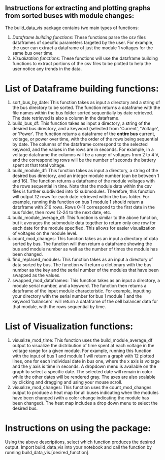 ## Instructions for extracting and plotting graphs from sorted buses with module changes:

The build_data_vis package contains two main types of functions:
1. _Dataframe building functions:_ These functions parse the csv files dataframes of specific parameters targeted by the user. For example, the user can extract a dataframe of just the module 1 voltages for the same bus over time.
2. _Visualization functions_: These functions will use the dataframe building functions to extract portions of the csv files to be plotted to help the user notice any trends in the data.

# List of Dataframe building functions:

1. sort_bus_by_date: This function takes as input a directory and a string of the bus directory to be sorted. The function returns a dataframe with the file names within the bus folder sorted sequentially by date retrieved. The date retrieved is also a column in the dataframe.
2. build_bus_df: This function takes as input a directory, a string of the desired bus directory, and a keyword (selected from 'Current', 'Voltage', or 'Power'. The function returns a dataframe of the __entire bus__ current, voltage, or power over time, with the order of the rows being sequential by date. The columns of the dataframe correspond to the selected keyword, and the values in the rows are in seconds. For example, in a voltage dataframe the columns will be a range of voltages from 2 to 4 V, and the corresponding rows will be the number of seconds the battery spent at that total voltage. 
3. build_module_df: This function takes as input a directory, a string of the desired bus directory, and an integer module number (can be between 1 and 16). The function returns a dataframe of the module voltages with the rows sequential in time. Note that the module data within the csv files is further subdivided into 12 submodules. Therefore, this function will output 12 rows for each date retrieved within the bus folder. For example, running this function on bus 1 module 1 should return a dataframe with 216 rows. Rows 0-11 correspond to the first date in the bus folder, then rows 12-24 to the next date, etc.
4. build_module_average_df: This function is similar to the above function, but it averages the submodule data together to return only one row for each date for the module specified. This allows for easier visualization of voltages on the module level.
5. count_mod_changes: This function takes as an input a directory of data sorted by bus. The function will then return a dataframe showing the bus and module number as well as the number of times the module has been changed. 
6. find_replaced_modules: This function takes as an input a directory of data sorted by bus. The function will return a dictionary with the bus number as the key and the serial number of the modules that have been swapped as the values.
7. swapped_mod_dataframes: This function takes as an input a directory, a module serial number, and a keyword. The function then returns a dataframe of the input module characteristic. For example, inputting your directory with the serial number for bus 1 module 1 and the keyword 'balancers' will return a dataframe of the cell balancer data for that module, with the rows sequential by time.

# List of Visualization functions:
1. visualize_mod_time: This function uses the build_module_average_df output to visualize the distribution of time spent at each voltage in the voltage range for a given module. For example, running this function with the input of bus 1 and module 1 will return a graph with 12 plotted lines, one for each individual date in bus one, where the x axis is voltage and the y axis is time in seconds. A dropdown menu is available on the graph to select a specific date. The selected date will remain in color while the other dates will be rendered gray. The axes are also scalable by clicking and dragging and using your mouse scroll.
2. visualize_mod_changes: This function uses the count_mod_changes output to produce a heat map for all buses indicating when the modules have been changed (with a color change indicating the module has been changed). The heat map includes a drop down menu to select the desired bus.

# Instructions on using the package:

Using the above descriptions, select which function produces the desired output. Import build_data_vis into your notebook and call the function by running build_data_vis.[desired_function].
